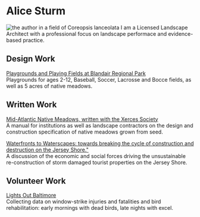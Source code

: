 # Alice Sturm
![the author in a field of Coreopsis lanceolata](./C%20lanceolata.JPG)
 I am a Licensed Landscape Architect with a professional focus on landscape performace and evidence-based practice. <br>
 
## Design Work
[Playgrounds and Playing Fields at Blandair Regional Park](https://www.mahanrykiel.com/portfolio/blandair-park/)
<br>Playgrounds for ages 2-12, Baseball, Soccer, Lacrosse and Bocce fields, as well as 5 acres of native meadows.
## Written Work
[Mid-Atlantic Native Meadows, written with the Xerces Society](http://xerces.org/publications/guidelines/mid-atlantic-native-meadows)<br>
A manual for institutions as well as landscape contractors on the design and construction specification of native meadows grown from seed.<br>

[Waterfronts to Waterscapes: towards breaking the cycle of construction and destruction on the Jersey Shore."](https://editorial.tirant.com/es/libro/turismo-y-paisaje-ricard-pie-i-ninot-9788417508159)
<br>
A discussion of the economic and social forces driving the unsustainable re-construction of storm damaged tourist properties on the Jersey Shore.<br>
## Volunteer Work
[Lights Out Baltimore](http://www.lightsoutbaltimore.org)<br>
Collecting data on window-strike injuries and fatalities and bird rehabilitation: early mornings with dead birds, late nights with excel.
 
